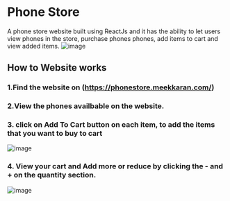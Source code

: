 # Phone Store
A phone store website built using ReactJs and it has the ability to let users view phones in the store, purchase phones phones, add items to cart and view added items. 
![image](https://user-images.githubusercontent.com/60463223/214838315-904a16b4-de57-4c93-b9c4-4f52c77b13f5.png)

## How to Website works
### 1.Find the website on (https://phonestore.meekkaran.com/)
### 2.View the phones availbable on the website.
### 3. click on **Add To Cart** button on each item, to add the items that you want to buy to cart
![image](https://user-images.githubusercontent.com/60463223/214838559-3633a303-8e81-43f2-8041-d733ba39d158.png)

### 4.  View your cart and Add more or reduce by clicking the - and + on the quantity section.
![image](https://user-images.githubusercontent.com/60463223/214839120-6d1e26fc-3632-43bf-9dc0-37cb6a31c2b2.png)


